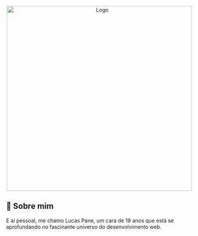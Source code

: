 <p align="center"><img src="https://i.imgur.com/zDNSjO8.jpeg" width="500" alt="Logo"></p>

## 🚀 Sobre mim
E aí pessoal, me chamo Lucas Pane, um cara de 19 anos que está se aprofundando no fascinante universo do desenvolvimento web.

